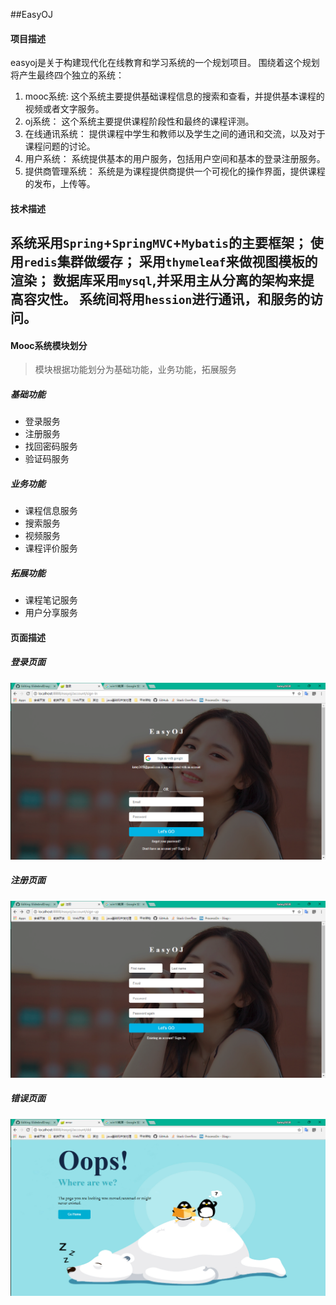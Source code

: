 ##EasyOJ 
#### 项目描述
easyoj是关于构建现代化在线教育和学习系统的一个规划项目。
围绕着这个规划将产生最终四个独立的系统：
1. mooc系统:
这个系统主要提供基础课程信息的搜索和查看，并提供基本课程的视频或者文字服务。
2. oj系统：
这个系统主要提供课程阶段性和最终的课程评测。
3. 在线通讯系统：
提供课程中学生和教师以及学生之间的通讯和交流，以及对于课程问题的讨论。
4. 用户系统：
系统提供基本的用户服务，包括用户空间和基本的登录注册服务。
5. 提供商管理系统：
系统是为课程提供商提供一个可视化的操作界面，提供课程的发布，上传等。

#### 技术描述
系统采用`Spring`+`SpringMVC`+`Mybatis`的主要框架；
使用`redis`集群做缓存；
采用`thymeleaf`来做视图模板的渲染；
数据库采用`mysql`,并采用主从分离的架构来提高容灾性。
系统间将用`hession`进行通讯，和服务的访问。
----------------------
#### Mooc系统模块划分
> 模块根据功能划分为基础功能，业务功能，拓展服务
##### 基础功能
- 登录服务
- 注册服务
- 找回密码服务
- 验证码服务
##### 业务功能
- 课程信息服务
- 搜索服务
- 视频服务
- 课程评价服务
##### 拓展功能
- 课程笔记服务
- 用户分享服务

#### 页面描述
##### 登录页面
![登录](descImg/sign-in.png)
##### 注册页面
![注册](descImg/sign-up.png)
##### 错误页面
![错误](descImg/error.png)
